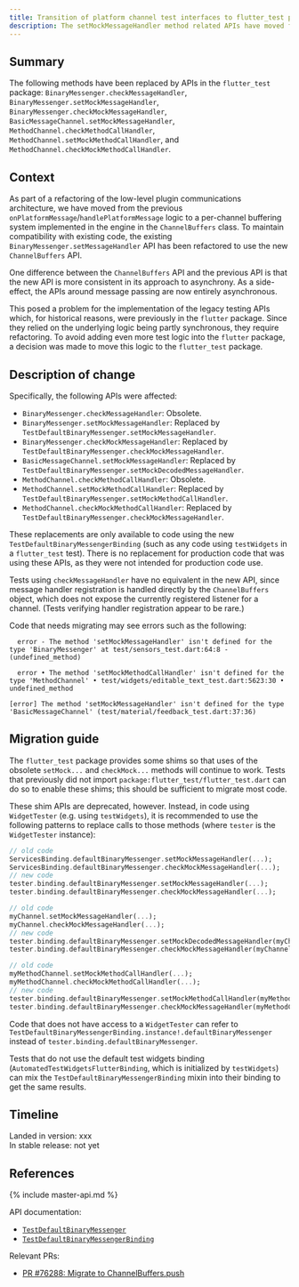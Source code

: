 ```yaml
---
title: Transition of platform channel test interfaces to flutter_test package
description: The setMockMessageHandler method related APIs have moved from package:flutter to package:flutter_test
---
```


## Summary

The following methods have been replaced by APIs in the `flutter_test` package: `BinaryMessenger.checkMessageHandler`, `BinaryMessenger.setMockMessageHandler`, `BinaryMessenger.checkMockMessageHandler`, `BasicMessageChannel.setMockMessageHandler`, `MethodChannel.checkMethodCallHandler`, `MethodChannel.setMockMethodCallHandler`, and `MethodChannel.checkMockMethodCallHandler`.

## Context

As part of a refactoring of the low-level plugin communications architecture, we have moved from the previous `onPlatformMessage`/`handlePlatformMessage` logic to a per-channel buffering system implemented in the engine in the `ChannelBuffers` class. To maintain compatibility with existing code, the existing `BinaryMessenger.setMessageHandler` API has been refactored to use the new `ChannelBuffers` API.

One difference between the `ChannelBuffers` API and the previous API is that the new API is more consistent in its approach to asynchrony. As a side-effect, the APIs around message passing are now entirely asynchronous.

This posed a problem for the implementation of the legacy testing APIs which, for historical reasons, were previously in the `flutter` package. Since they relied on the underlying logic being partly synchronous, they require refactoring. To avoid adding even more test logic into the `flutter` package, a decision was made to move this logic to the `flutter_test` package.

## Description of change

Specifically, the following APIs were affected:

* `BinaryMessenger.checkMessageHandler`: Obsolete.
* `BinaryMessenger.setMockMessageHandler`: Replaced by `TestDefaultBinaryMessenger.setMockMessageHandler`.
* `BinaryMessenger.checkMockMessageHandler`: Replaced by `TestDefaultBinaryMessenger.checkMockMessageHandler`.
* `BasicMessageChannel.setMockMessageHandler`: Replaced by `TestDefaultBinaryMessenger.setMockDecodedMessageHandler`.
* `MethodChannel.checkMethodCallHandler`: Obsolete.
* `MethodChannel.setMockMethodCallHandler`: Replaced by `TestDefaultBinaryMessenger.setMockMethodCallHandler`.
* `MethodChannel.checkMockMethodCallHandler`: Replaced by `TestDefaultBinaryMessenger.checkMockMessageHandler`.

These replacements are only available to code using the new `TestDefaultBinaryMessengerBinding` (such as any code using `testWidgets` in a `flutter_test` test). There is no replacement for production code that was using these APIs, as they were not intended for production code use.

Tests using `checkMessageHandler` have no equivalent in the new API, since message handler registration is handled directly by the `ChannelBuffers` object, which does not expose the currently registered listener for a channel. (Tests verifying handler registration appear to be rare.)

Code that needs migrating may see errors such as the following:

```
  error - The method 'setMockMessageHandler' isn't defined for the type 'BinaryMessenger' at test/sensors_test.dart:64:8 - (undefined_method)

  error • The method 'setMockMethodCallHandler' isn't defined for the type 'MethodChannel' • test/widgets/editable_text_test.dart:5623:30 • undefined_method

[error] The method 'setMockMessageHandler' isn't defined for the type 'BasicMessageChannel' (test/material/feedback_test.dart:37:36)
```

## Migration guide

The `flutter_test` package provides some shims so that uses of the obsolete `setMock...` and `checkMock...` methods will continue to work. Tests that previously did not import `package:flutter_test/flutter_test.dart` can do so to enable these shims; this should be sufficient to migrate most code.

These shim APIs are deprecated, however. Instead, in code using `WidgetTester` (e.g. using `testWidgets`), it is recommended to use the following patterns to replace calls to those methods (where `tester` is the `WidgetTester` instance):

<!-- skip -->
```dart
// old code
ServicesBinding.defaultBinaryMessenger.setMockMessageHandler(...);
ServicesBinding.defaultBinaryMessenger.checkMockMessageHandler(...);
// new code
tester.binding.defaultBinaryMessenger.setMockMessageHandler(...);
tester.binding.defaultBinaryMessenger.checkMockMessageHandler(...);
```

<!-- skip -->
```dart
// old code
myChannel.setMockMessageHandler(...);
myChannel.checkMockMessageHandler(...);
// new code
tester.binding.defaultBinaryMessenger.setMockDecodedMessageHandler(myChannel, ...);
tester.binding.defaultBinaryMessenger.checkMockMessageHandler(myChannel, ...);
```

<!-- skip -->
```dart
// old code
myMethodChannel.setMockMethodCallHandler(...);
myMethodChannel.checkMockMethodCallHandler(...);
// new code
tester.binding.defaultBinaryMessenger.setMockMethodCallHandler(myMethodChannel, ...);
tester.binding.defaultBinaryMessenger.checkMockMessageHandler(myMethodChannel, ...);
```

Code that does not have access to a `WidgetTester` can refer to `TestDefaultBinaryMessengerBinding.instance!.defaultBinaryMessenger` instead of `tester.binding.defaultBinaryMessenger`.

Tests that do not use the default test widgets binding (`AutomatedTestWidgetsFlutterBinding`, which is initialized by `testWidgets`) can mix the `TestDefaultBinaryMessengerBinding` mixin into their binding to get the same results.

## Timeline

Landed in version: xxx<br>
In stable release: not yet

## References

{% include master-api.md %}

API documentation:
* [`TestDefaultBinaryMessenger`][]
* [`TestDefaultBinaryMessengerBinding`][]

Relevant PRs:
* [PR #76288: Migrate to ChannelBuffers.push][]

<!-- Master channel link: -->
[`TestDefaultBinaryMessenger`]: https://master-api.flutter.dev/flutter/[link_to_relevant_page].html
[`TestDefaultBinaryMessengerBinding`]: https://master-api.flutter.dev/flutter/[link_to_relevant_page].html

[PR #76288: Migrate to ChannelBuffers.push]: {{site.github}}/flutter/flutter/pull/76288]
